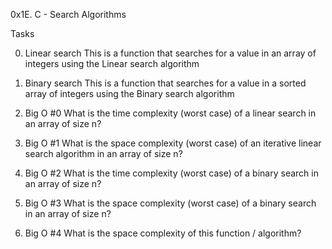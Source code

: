 0x1E. C - Search Algorithms

Tasks

0. Linear search
This is a function that searches for a value in an array of integers using the Linear search algorithm

1. Binary search
This is a function that searches for a value in a sorted array of integers using the Binary search algorithm

2. Big O #0
What is the time complexity (worst case) of a linear search in an array of size n?

3. Big O #1
What is the space complexity (worst case) of an iterative linear search algorithm in an array of size n?

4. Big O #2
What is the time complexity (worst case) of a binary search in an array of size n?

5. Big O #3
What is the space complexity (worst case) of a binary search in an array of size n?

6. Big O #4
What is the space complexity of this function / algorithm?
